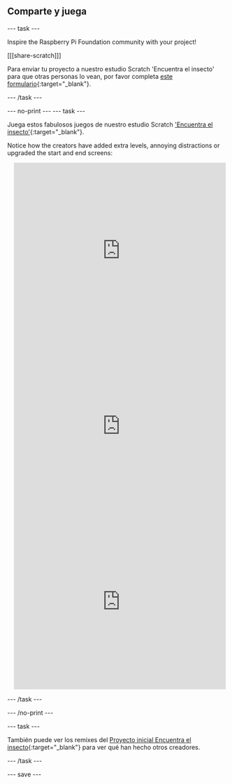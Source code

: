 ## Comparte y juega

--- task ---

Inspire the Raspberry Pi Foundation community with your project!

[[[share-scratch]]]

Para enviar tu proyecto a nuestro estudio Scratch 'Encuentra el insecto' para que otras personas lo vean, por favor completa [este formulario](https://form.raspberrypi.org/f/community-project-submissions){:target="_blank"}.

--- /task ---

--- no-print --- --- task ---

Juega estos fabulosos juegos de nuestro estudio Scratch ['Encuentra el insecto'](https://scratch.mit.edu/studios/29005236/){:target="_blank"}.

Notice how the creators have added extra levels, annoying distractions or upgraded the start and end screens:

<div class="scratch-preview" style="margin-left: 15px;">
  <iframe allowtransparency="true" width="485" height="402" src="https://scratch.mit.edu/projects/embed/545488112/?autostart=false" frameborder="0"></iframe>
</div>

<div class="scratch-preview" style="margin-left: 15px;">
  <iframe allowtransparency="true" width="485" height="402" src="https://scratch.mit.edu/projects/embed/707645119/?autostart=false" frameborder="0"></iframe>
</div>

<div class="scratch-preview" style="margin-left: 15px;">
  <iframe allowtransparency="true" width="485" height="402" src="https://scratch.mit.edu/projects/embed/707644397/?autostart=false" frameborder="0"></iframe>
</div>

--- /task ---

--- /no-print ---

--- task ---

También puede ver los remixes del [Proyecto inicial Encuentra el insecto](https://scratch.mit.edu/projects/582214723/remixes){:target="_blank"} para ver qué han hecho otros creadores.

--- /task ---

--- save ---

